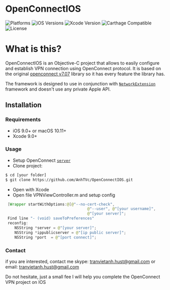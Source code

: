# OpenConnectIOS
![Platforms](https://img.shields.io/badge/Platforms-iOS%20%7C%20macOS-lightgrey.svg)
![iOS Versions](https://img.shields.io/badge/iOS-9.0+-yellow.svg)
![Xcode Version](https://img.shields.io/badge/Xcode-9.0+-yellow.svg)
![Carthage Compatible](https://img.shields.io/badge/Carthage-Compatible-4BC51D.svg?style=flat)
![License](https://img.shields.io/badge/License-AGPLv3-lightgrey.svg)
# What is this?
OpenConnectIOS is an Objective-C project that allows to easily configure and establish VPN connection using OpenConnect protocol. It is based on the original [openconnect v7.07](https://github.com/dlenski/openconnect) library so it has every feature the library has.

The framework is designed to use in conjunction with [`NetworkExtension`](https://developer.apple.com/documentation/networkextension) framework and doesn't use any private Apple API.
## Installation

### Requirements
- iOS 9.0+ or macOS 10.11+
- Xcode 9.0+
### Usage
- Setup OpenConnect [`server`](https://gist.github.com/moklett/3170636)
- Clone project: 
```sh
$ cd [your folder]
$ git clone https://github.com/AnhTVc/OpenConnectIOS.git
```
- Open with Xcode
- Open file VPNViewController.m and setup config
``` java
 [Wrapper startWithOptions:@[@"--no-cert-check",
                                    @"--user", @"[your username]",
                                    @"[your server]";
 Find line "- (void) saveToPreferences" 
 reconfig:
    NSString *server = @"[your server]";
    NSString *ippublicserver = @"[ip public server]";
    NSString *port  = @"[port connect]";
```
### Contact
if you are interested, contact me skype: tranvietanh.hust@gmail.com or email: tranvietanh.hust@gmail.com

Do not hesitate, just a small fee I will help you complete the OpenConnect VPN project on IOS
